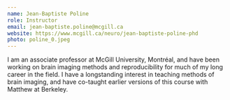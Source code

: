 ```yaml
---
name: Jean-Baptiste Poline
role: Instructor
email: jean-baptiste.poline@mcgill.ca
website: https://www.mcgill.ca/neuro/jean-baptiste-poline-phd
photo: poline_0.jpeg
---
```


I am an associate professor at McGill University, Montréal, and
have been working on brain imaging methods and reproducibility
for much of my long career in the field.  I have a longstanding
interest in teaching methods of brain imaging, and have
co-taught earlier versions of this course with Matthew at
Berkeley.
